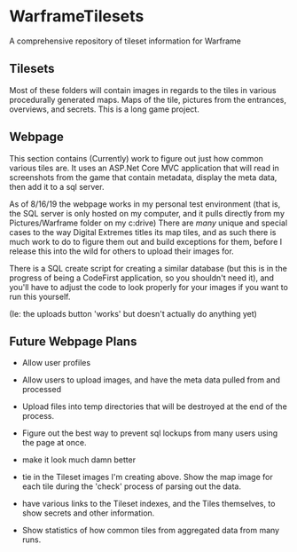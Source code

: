 # WarframeTilesets

 A comprehensive repository of tileset information for Warframe


## Tilesets

Most of these folders will contain images in regards to the tiles in various procedurally generated maps. Maps of the tile, pictures from the entrances, overviews, and secrets. This is a long game project.

## Webpage

This section contains (Currently) work to figure out just how common various tiles are. It uses an ASP.Net Core MVC application that will read in screenshots from the game that contain metadata, display the meta data, then add it to a sql server.

As of 8/16/19 the webpage works in my personal test environment (that is, the SQL server is only hosted on my computer, and it pulls directly from my Pictures/Warframe folder on my c:drive) There are *many* unique and special cases to the way Digital Extremes titles its map tiles, and as such there is much work to do to figure them out and build exceptions for them, before I release this into the wild for others to upload their images for.

There is a SQL create script for creating a similar database (but this is in the progress of being a CodeFirst application, so you shouldn't need it), and you'll have to adjust the code to look properly for your images if you want to run this yourself.

(Ie: the uploads button 'works' but doesn't actually do anything yet)

## Future Webpage Plans

* Allow user profiles
* Allow users to upload images, and have the meta data pulled from and processed
* Upload files into temp directories that will be destroyed at the end of the process.
* Figure out the best way to prevent sql lockups from many users using the page at once.
* make it look much damn better

* tie in the Tileset images I'm creating above. Show the map image for each tile during the 'check' process of parsing out the data. 
* have various links to the Tileset indexes, and the Tiles themselves, to show secrets and other information.
* Show statistics of how common tiles from aggregated data from many runs.
